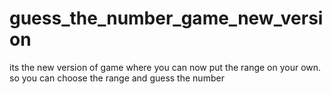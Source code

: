 # guess_the_number_game_new_version
its the new version of game where you can now put the range on your own.
so you can choose the range and guess the number
